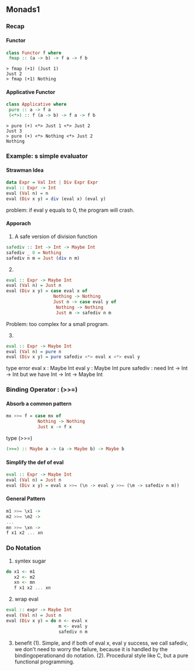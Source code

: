 ## Monads1

### Recap
#### Functor
```haskell
class Functor f where
 fmap :: (a -> b) -> f a -> f b
```

```
> fmap (+1) (Just 1) 
Just 2
> fmap (+1) Nothing
```

#### Applicative Functor
```haskell
class Applicative where
 pure :: a -> f a
 (<*>) :: f (a -> b) -> f a -> f b
```

```
> pure (+) <*> Just 1 <*> Just 2
Just 3
> pure (+) <*> Nothing <*> Just 2
Nothing
```

### Example: s simple evaluator
#### Strawman Idea
```haskell
data Expr = Val Int | Div Expr Expr
eval :: Expr -> Int
eval (Val n) = n
eval (Div x y) = div (eval x) (eval y)
```
problem: if eval y equals to 0, the program will crash.

#### Apporach
1. A safe version of division function
```haskell
safediv :: Int -> Int -> Maybe Int
safediv _ 0 = Nothing
safediv n m = Just (div n m)
```

2. 
```haskell
eval :: Expr -> Maybe Int
eval (Val n) = Just n
eval (Div x y) = case eval x of 
                  Nothing -> Nothing
                  Just n -> case eval y of 
                   Nothing -> Nothing
                   Just m -> safediv n m
```
Problem: too complex for a small program.

3. 
```haskell
eval :: Expr -> Maybe Int
eval (Val n) = pure n
eval (Div x y) = pure safediv <*> eval x <*> eval y
```
type error
eval x : Maybe Int
eval y : Maybe Int
pure safediv : need Int -> Int -> Int
but we have Int -> Int -> Maybe Int

### Binding Operator : (>>=)
#### Absorb a common pattern
```haskell
mx >>= f = case mx of 
            Nothing -> Nothing
            Just x -> f x
```

type (>>=)
```haskell
(>>=) :: Maybe a -> (a -> Maybe b) -> Maybe b
```

#### Simplify the def of eval
```haskell
eval :: Expr -> Maybe Int
eval (Val n) = Just n
eval (Div x y) = eval x >>= (\n -> eval y >>= (\m -> safediv n m))
```

#### General Pattern
```haskell
m1 >>= \x1 -> 
m2 >>= \m2 ->
...
mn >>= \xn ->
f x1 x2 ... xn
```

### Do Notation
1. syntex sugar
```haskell
do x1 <- m1
   x2 <- m2
   xn <- mn
   f x1 x2 ... xn
```

2. wrap eval
```haskell
eval :: expr -> Maybe Int
eval (Val n) = Just n
eval (Div x y) = do n <- eval x
                    m <- eval y
                    safediv n m
```

3. benefit
(1). Simple, and if both of eval x, eval y success, we call safediv, we don't need to worry the failure, because it is handled by the bindingoperationand do notation.
(2). Procedural style like C, but a pure functional programming.
